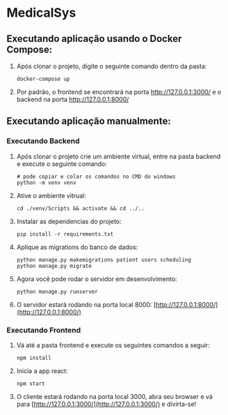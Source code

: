 # MedicalSys

## Executando aplicação usando o Docker Compose:

1. Após clonar o projeto, digite o seguinte comando dentro da pasta:
    ```
    docker-compose up
    ```
2. Por padrão, o frontend se encontrará na porta http://127.0.0.1:3000/ e o backend na porta http://127.0.0.1:8000/

## Executando aplicação manualmente:

### Executando Backend

1. Após clonar o projeto crie um ambiente virtual, entre na pasta backend e execute o seguinte comando:
    ```
    # pode copiar e colar os comandos no CMD do windows
    python -m venv venv
    ```
2. Ative o ambiente vitrual:
    ```
    cd ./venv/Scripts && activate && cd ../..
    ```
3. Instalar as dependencias do projeto:
    ```
    pip install -r requirements.txt
    ```
4. Aplique as migrations do banco de dados:
    ```
    python manage.py makemigrations patient users scheduling
    python manage.py migrate
    ```
5. Agora você pode rodar o servidor em desenvolvimento:
    ```
    python manage.py runserver
    ```
6. O servidor estará rodando na porta local 8000: [http://127.0.0.1:8000/](http://127.0.0.1:8000/) 

### Executando Frontend

1. Vá até a pasta frontend e execute os seguintes comandos a seguir:
    ```
    npm install
    ```
2. Inicia a app react:
    ```
    npm start
    ```
3. O cliente estará rodando na porta local 3000, abra seu browser e vá para [http://127.0.0.1:3000/](http://127.0.0.1:3000/) e divirta-se!